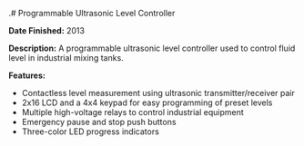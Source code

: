 .# Programmable Ultrasonic Level Controller

**Date Finished:** 2013

**Description:** A programmable ultrasonic level controller used to control fluid level in industrial mixing tanks.

**Features:**
- Contactless level measurement using ultrasonic transmitter/receiver pair
- 2x16 LCD and a 4x4 keypad for easy programming of preset levels
- Multiple high-voltage relays to control industrial equipment
- Emergency pause and stop push buttons
- Three-color LED progress indicators
